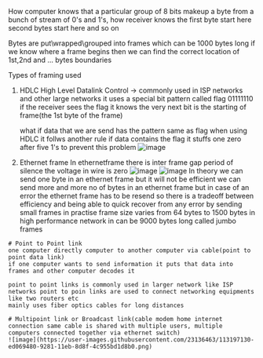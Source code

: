 How computer knows that a particular group of 8 bits makeup a byte from a bunch of stream of 0's and 1's, 
how receiver knows the first byte start here second bytes start here and so on

Bytes are put\wrapped\grouped into frames which can be 1000 bytes long if we know where a frame
begins then we can find the correct location of 1st,2nd and ... bytes boundaries

Types of framing used
1. HDLC High Level Datalink Control -> commonly used in ISP networks and other large networks
   it uses a special bit pattern called flag 01111110 if the receiver sees the flag it knows 
   the very next bit is the starting of frame(the 1st byte of the frame)
   
   what if data that we are send has the pattern same as flag when using HDLC it follws another rule
   if data contains the flag it stuffs one zero after five 1's to prevent this problem
   ![image](https://user-images.githubusercontent.com/23136463/113194489-d448af80-927e-11eb-85d9-e3032181424b.png)
   
  2. Ethernet frame
    In ethernetframe there is inter frame gap period of silence the voltage in wire is zero 
    ![image](https://user-images.githubusercontent.com/23136463/113194967-5a64f600-927f-11eb-817a-86d4070814b0.png)
    ![image](https://user-images.githubusercontent.com/23136463/113195049-7072b680-927f-11eb-9ae0-4a03adea1550.png)
    In theory we can send one byte in an ethernet frame but it will not be efficient we can send more and more no
    of bytes in an ethernet frame but in case of an error the ethernet frame has to be resend so there is a tradeoff
    between efficiency and being able to quick recover from any error by sending small frames in practise frame size
    varies from 64 bytes to 1500 bytes in high performance network in can be 9000 bytes long called jumbo frames
    
    # Point to Point link
    one computer directly computer to another computer via cable(point to point data link)
    if one computer wants to send information it puts that data into frames and other computer decodes it
    
    point to point links is commonly used in larger network like ISP networks point to poin links are used to connect networking equipments like two routers etc 
    mainly uses fiber optics cables for long distances
    
    # Multipoint link or Broadcast link(cable modem home internet connection same cable is shared with multiple users, multiple computers connected together via ethernet switch)
    ![image](https://user-images.githubusercontent.com/23136463/113197130-ed069480-9281-11eb-8d8f-4c955bd1d8b0.png)


